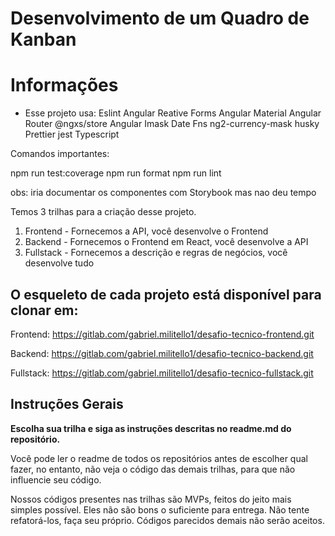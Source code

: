 # Desenvolvimento de um Quadro de Kanban

# Informações
* Esse projeto usa:
Eslint
Angular
Reative Forms
Angular Material
Angular Router
@ngxs/store
Angular Imask
Date Fns
ng2-currency-mask
husky
Prettier
jest
Typescript

Comandos importantes:

npm run test:coverage
npm run format
npm run lint

obs: iria documentar os componentes com Storybook mas nao deu tempo

Temos 3 trilhas para a criação desse projeto. 

1. Frontend - Fornecemos a API, você desenvolve o Frontend
2. Backend - Fornecemos o Frontend em React, você desenvolve a API
3. Fullstack - Fornecemos a descrição e regras de negócios, você desenvolve tudo

## O esqueleto de cada projeto está disponível para clonar em:

Frontend: https://gitlab.com/gabriel.militello1/desafio-tecnico-frontend.git

Backend: https://gitlab.com/gabriel.militello1/desafio-tecnico-backend.git

Fullstack: https://gitlab.com/gabriel.militello1/desafio-tecnico-fullstack.git

## Instruções Gerais

**Escolha sua trilha e siga as instruções descritas no readme.md do repositório.**

Você pode ler o readme de todos os repositórios antes de escolher qual fazer, no entanto, não veja o código das demais trilhas, para que não influencie seu código. 

Nossos códigos presentes nas trilhas são MVPs, feitos do jeito mais simples possível. Eles não são bons o suficiente para entrega. Não tente refatorá-los, faça seu próprio. Códigos parecidos demais não serão aceitos.

